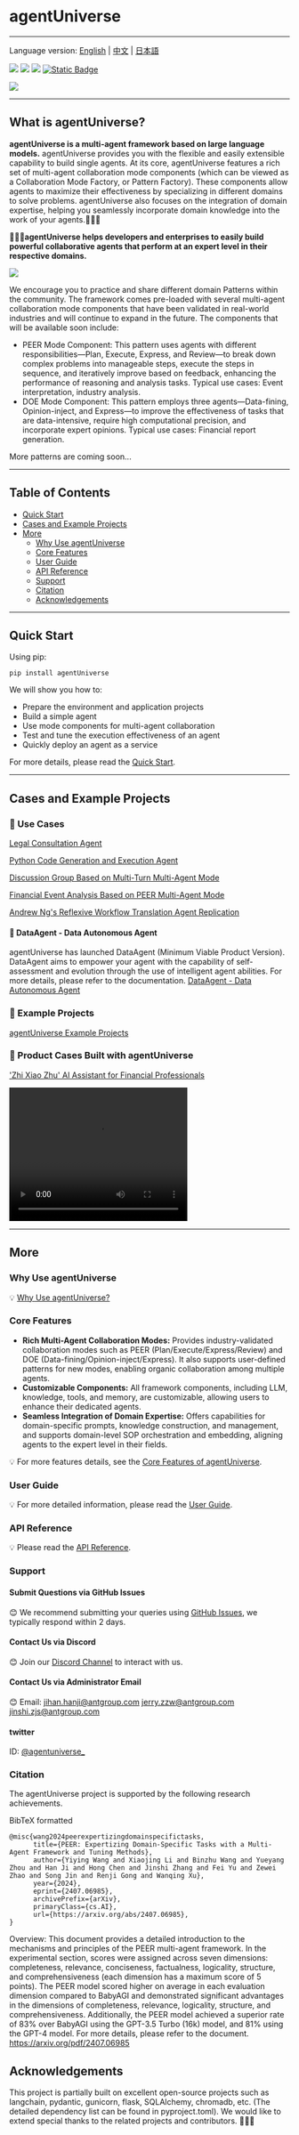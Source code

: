 # agentUniverse
****************************************
Language version: [English](./README.md) | [中文](./README_zh.md) | [日本語](./README_jp.md)

![](https://img.shields.io/badge/framework-agentUniverse-pink)
![](https://img.shields.io/badge/python-3.10%2B-blue?logo=Python)
[![](https://img.shields.io/badge/%20license-Apache--2.0-yellow)](LICENSE)
[![Static Badge](https://img.shields.io/badge/pypi-v0.0.11-blue?logo=pypi)](https://pypi.org/project/agentUniverse/)

![](docs/guidebook/_picture/logo_bar.jpg)
****************************************

## What is agentUniverse?

**agentUniverse is a multi-agent framework based on large language models.** agentUniverse provides you with the flexible and easily extensible capability to build single agents. At its core, agentUniverse features a rich set of multi-agent collaboration mode components (which can be viewed as a Collaboration Mode Factory, or Pattern Factory). These components allow agents to maximize their effectiveness by specializing in different domains to solve problems. agentUniverse also focuses on the integration of domain expertise, helping you seamlessly incorporate domain knowledge into the work of your agents.🎉🎉🎉

**🌈🌈🌈agentUniverse helps developers and enterprises to easily build powerful collaborative agents that perform at an expert level in their respective domains.**

![](docs/guidebook/_picture/agent_universe_framework_resize.jpg)

We encourage you to practice and share different domain Patterns within the community. The framework comes pre-loaded with several multi-agent collaboration mode components that have been validated in real-world industries and will continue to expand in the future. The components that will be available soon include:

* PEER Mode Component: This pattern uses agents with different responsibilities—Plan, Execute, Express, and Review—to break down complex problems into manageable steps, execute the steps in sequence, and iteratively improve based on feedback, enhancing the performance of reasoning and analysis tasks. Typical use cases: Event interpretation, industry analysis.
* DOE Mode Component: This pattern employs three agents—Data-fining, Opinion-inject, and Express—to improve the effectiveness of tasks that are data-intensive, require high computational precision, and incorporate expert opinions. Typical use cases: Financial report generation.

More patterns are coming soon...

****************************************
## Table of Contents
* [Quick Start](#Quick-Start)
* [Cases and Example Projects](#Cases-and-Example-Projects)
* [More](#More)
  * [Why Use agentUniverse](#Why-Use-agentUniverse)
  * [Core Features](#Core-Features)
  * [User Guide](#User-Guide)
  * [API Reference](#API-Reference)
  * [Support](#Support)
  * [Citation](#Citation)
  * [Acknowledgements](#Acknowledgements)
****************************************
## Quick Start
Using pip:
```shell
pip install agentUniverse
```

We will show you how to:

* Prepare the environment and application projects
* Build a simple agent
* Use mode components for multi-agent collaboration
* Test and tune the execution effectiveness of an agent
* Quickly deploy an agent as a service

For more details, please read the [Quick Start](./docs/guidebook/en/1_3_Quick_Start.md).

****************************************
## Cases and Example Projects
### 🌟 Use Cases
[Legal Consultation Agent](./docs/guidebook/en/7_1_1_Legal_Consultation_Case.md)

[Python Code Generation and Execution Agent](./docs/guidebook/en/7_1_1_Python_Auto_Runner.md)

[Discussion Group Based on Multi-Turn Multi-Agent Mode](./docs/guidebook/en/6_2_1_Discussion_Group.md)

[Financial Event Analysis Based on PEER Multi-Agent Mode](./docs/guidebook/en/6_4_1_Financial_Event_Analysis_Case.md)

[Andrew Ng's Reflexive Workflow Translation Agent Replication](./docs/guidebook/en/7_1_1_Translation_Case.md)

#### 🚩 DataAgent - Data Autonomous Agent
agentUniverse has launched DataAgent (Minimum Viable Product Version). DataAgent aims to empower your agent with the capability of self-assessment and evolution through the use of intelligent agent abilities. For more details, please refer to the documentation. [DataAgent - Data Autonomous Agent](./docs/guidebook/en/8_1_1_data_autonomous_agent.md)

### 🌟 Example Projects
[agentUniverse Example Projects](sample_standard_app)

### 🌟 Product Cases Built with agentUniverse
['Zhi Xiao Zhu' AI Assistant for Financial Professionals](https://zhu.alipay.com/?from=au)

<video width="320" height="240" controls>
  <source src="https://github.com/user-attachments/assets/192f712d-1b03-46a6-8422-1ca10aa94331">
</video>

****************************************
## More
### Why Use agentUniverse
💡 [Why Use agentUniverse?](./docs/guidebook/en/1_Why_Use_agentUniverse.md)

### Core Features

* **Rich Multi-Agent Collaboration Modes:** Provides industry-validated collaboration modes such as PEER (Plan/Execute/Express/Review) and DOE (Data-fining/Opinion-inject/Express). It also supports user-defined patterns for new modes, enabling organic collaboration among multiple agents.
* **Customizable Components:** All framework components, including LLM, knowledge, tools, and memory, are customizable, allowing users to enhance their dedicated agents.
* **Seamless Integration of Domain Expertise:** Offers capabilities for domain-specific prompts, knowledge construction, and management, and supports domain-level SOP orchestration and embedding, aligning agents to the expert level in their fields.

💡 For more features details, see the [Core Features of agentUniverse](./docs/guidebook/en/1_Core_Features.md).

### User Guide
💡 For more detailed information, please read the [User Guide](./docs/guidebook/en/0_index.md).

### API Reference
💡 Please read the [API Reference](https://agentuniverse.readthedocs.io/en/latest/).

### Support
#### Submit Questions via GitHub Issues
😊 We recommend submitting your queries using [GitHub Issues](https://github.com/alipay/agentUniverse/issues), we typically respond within 2 days.

#### Contact Us via Discord
😊 Join our [Discord Channel](https://discord.gg/DHFcdkWAhn) to interact with us.

#### Contact Us via Administrator Email
😊 Email: 
[jihan.hanji@antgroup.com](mailto:jihan.hanji@antgroup.com)
[jerry.zzw@antgroup.com](mailto:jerry.zzw@antgroup.com)
[jinshi.zjs@antgroup.com](mailto:jinshi.zjs@antgroup.com)

#### twitter
ID: [@agentuniverse_](https://x.com/agentuniverse_)

### Citation
The agentUniverse project is supported by the following research achievements.

BibTeX formatted
```text
@misc{wang2024peerexpertizingdomainspecifictasks,
      title={PEER: Expertizing Domain-Specific Tasks with a Multi-Agent Framework and Tuning Methods}, 
      author={Yiying Wang and Xiaojing Li and Binzhu Wang and Yueyang Zhou and Han Ji and Hong Chen and Jinshi Zhang and Fei Yu and Zewei Zhao and Song Jin and Renji Gong and Wanqing Xu},
      year={2024},
      eprint={2407.06985},
      archivePrefix={arXiv},
      primaryClass={cs.AI},
      url={https://arxiv.org/abs/2407.06985}, 
}
```
Overview: This document provides a detailed introduction to the mechanisms and principles of the PEER multi-agent framework. In the experimental section, scores were assigned across seven dimensions: completeness, relevance, conciseness, factualness, logicality, structure, and comprehensiveness (each dimension has a maximum score of 5 points). The PEER model scored higher on average in each evaluation dimension compared to BabyAGI and demonstrated significant advantages in the dimensions of completeness, relevance, logicality, structure, and comprehensiveness. Additionally, the PEER model achieved a superior rate of 83% over BabyAGI using the GPT-3.5 Turbo (16k) model, and 81% using the GPT-4 model. For more details, please refer to the document.
https://arxiv.org/pdf/2407.06985

## Acknowledgements
This project is partially built on excellent open-source projects such as langchain, pydantic, gunicorn, flask, SQLAlchemy, chromadb, etc. (The detailed dependency list can be found in pyproject.toml). We would like to extend special thanks to the related projects and contributors. 🙏🙏🙏
